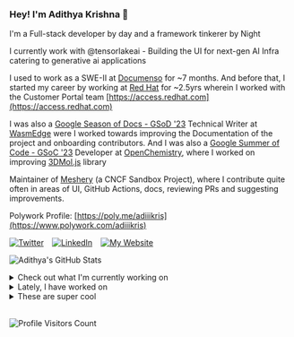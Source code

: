 ### Hey! I'm Adithya Krishna 👋
I'm a Full-stack developer by day and a framework tinkerer by Night

I currently work with @tensorlakeai - Building the UI for next-gen AI Infra catering to generative ai applications
  
I used to work as a SWE-II at [Documenso](https://documenso.com) for ~7 months. And before that, I started my career by working at [Red Hat](https://redhat.com) for ~2.5yrs wherein I worked with the Customer Portal team [https://access.redhat.com](https://access.redhat.com)

I was also a [Google Season of Docs - GSoD '23](https://developers.google.com/season-of-docs) Technical Writer at [WasmEdge](https://github.com/WasmEdge) were I worked towards improving the Documentation of the project and onboarding contributors. And I was also a [Google Summer of Code - GSoC '23](https://summerofcode.withgoogle.com/) Developer at [OpenChemistry](https://openchemistry.org), where I worked on improving [3DMol.js](https://github.com/3dmol/3Dmol.js) library

Maintainer of [Meshery](https://github.com/meshery) (a CNCF Sandbox Project), where I contribute quite often in areas of UI, GitHub Actions, docs, reviewing PRs and suggesting improvements.

Polywork Profile: [https://poly.me/adiiikris](https://www.polywork.com/adiiikris)

[![Twitter](https://img.shields.io/badge/-@adii_kris-%231DA1F2?style=for-the-badge&logo=twitter&logoColor=ffffff)](https:/twitter.adikris.in) &ensp;
[![LinkedIn](https://img.shields.io/badge/-Adithya%20Krishna-%230A67C3?style=for-the-badge&logo=linkedin&logoColor=ffffff)](https://linkedin.adikris.in/) &ensp;
[![My Website](https://img.shields.io/badge/-My%20Website-%230A67C3?style=for-the-badge)](https://adikris.in/)



![Adithya's GitHub Stats](https://github-readme-stats.vercel.app/api?username=adithyaakrishna&show_icons=true&hide_border=true&title_color=fff&icon_color=79ff97&text_color=9f9f9f&bg_color=151515)


<details>
  <summary>Check out what I'm currently working on</summary>
  
  - [hexclanlabs/mitda](https://github.com/hexclanlabs/mitda) -  (today)
  - [adithyaakrishna/pi-chat](https://github.com/adithyaakrishna/pi-chat) - Clone of PiChat Using Sarvam and OpenAI API (2 days ago)
  - [BasedHardware/omi](https://github.com/BasedHardware/omi) - AI wearables. Put it on, speak, transcribe, automatically (4 days ago)
  - [tensorlakeai/tensorlake](https://github.com/tensorlakeai/tensorlake) - Tensorlake SDK (1 month ago)
  - [tensorlakeai/indexify](https://github.com/tensorlakeai/indexify) - A realtime serving engine for Data-Intensive Generative AI Applications (1 month ago)
</details>

<details>
  <summary>Lately, I have worked on</summary>
  
  - [chore: fix loading issue](https://github.com/BasedHardware/omi/pull/2556) on [BasedHardware/omi](https://github.com/BasedHardware/omi) (5 days ago)
  - [chore: fix scroll animation](https://github.com/BasedHardware/omi/pull/2555) on [BasedHardware/omi](https://github.com/BasedHardware/omi) (5 days ago)
  - [feat: add lint check workflow and lint all files](https://github.com/BasedHardware/omi/pull/2553) on [BasedHardware/omi](https://github.com/BasedHardware/omi) (5 days ago)
  - [chore: update docs to follow organized structure](https://github.com/BasedHardware/omi/pull/2552) on [BasedHardware/omi](https://github.com/BasedHardware/omi) (5 days ago)
</details>

<details>
  <summary>These are super cool</summary>
  
  - [fal-ai/fal-js](https://github.com/fal-ai/fal-js) - The JavaScript client and utilities to fal-serverless with built-in TypeScript definitions (1 day ago)
  - [tesseral-labs/tesseral-sdk-node](https://github.com/tesseral-labs/tesseral-sdk-node) - Tesseral SDK for Node / Bun / Deno (1 day ago)
  - [tesseral-labs/docs](https://github.com/tesseral-labs/docs) - Content powering tesseral.com/docs (1 day ago)
  - [tesseral-labs/tesseral](https://github.com/tesseral-labs/tesseral) - Open source auth infrastructure for B2B SaaS (1 day ago)
  - [n8n-io/n8n](https://github.com/n8n-io/n8n) - Fair-code workflow automation platform with native AI capabilities. Combine visual building with custom code, self-host or cloud, 400&#43; integrations. (1 day ago)
</details>

<br> 

![Profile Visitors Count](https://profile-counter.glitch.me/adithyaakrishna/count.svg)
